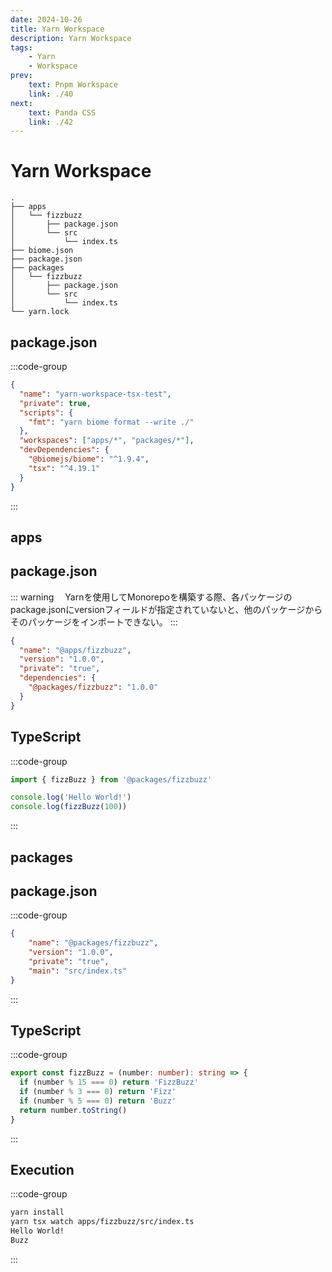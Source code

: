 ```yaml
---
date: 2024-10-26
title: Yarn Workspace
description: Yarn Workspace
tags: 
    - Yarn
    - Workspace
prev:
    text: Pnpm Workspace
    link: ./40
next:
    text: Panda CSS
    link: ./42
---
```


# Yarn Workspace

```
.
├── apps
│   └── fizzbuzz
│       ├── package.json
│       └── src
│           └── index.ts
├── biome.json
├── package.json
├── packages
│   └── fizzbuzz
│       ├── package.json
│       └── src
│           └── index.ts
└── yarn.lock
```

## package.json

:::code-group
```json [package.json]
{
  "name": "yarn-workspace-tsx-test",
  "private": true,
  "scripts": {
    "fmt": "yarn biome format --write ./"
  },
  "workspaces": ["apps/*", "packages/*"],
  "devDependencies": {
    "@biomejs/biome": "^1.9.4",
    "tsx": "^4.19.1"
  }
}
```
:::

## apps

## package.json

::: warning
&emsp;Yarnを使用してMonorepoを構築する際、各パッケージのpackage.jsonにversionフィールドが指定されていないと、他のパッケージからそのパッケージをインポートできない。
:::

```json [apps/fizzbuzz/package.json]
{
  "name": "@apps/fizzbuzz",
  "version": "1.0.0",
  "private": "true",
  "dependencies": {
    "@packages/fizzbuzz": "1.0.0"
  }
}
```

## TypeScript

:::code-group
```ts [apps/fizzbuzz/src/index.ts]
import { fizzBuzz } from '@packages/fizzbuzz'

console.log('Hello World!')
console.log(fizzBuzz(100))
```
:::

## packages

## package.json

:::code-group
```json [packages/fizzbuzz/package.json]
{
    "name": "@packages/fizzbuzz",
    "version": "1.0.0",
    "private": "true",
    "main": "src/index.ts"
}
```
:::

## TypeScript

:::code-group
```ts [packages/fizzbuzz/src/index.ts]
export const fizzBuzz = (number: number): string => {
  if (number % 15 === 0) return 'FizzBuzz'
  if (number % 3 === 0) return 'Fizz'
  if (number % 5 === 0) return 'Buzz'
  return number.toString()
}
```
:::

## Execution

:::code-group
```sh [yarn]
yarn install
yarn tsx watch apps/fizzbuzz/src/index.ts
Hello World!
Buzz
```
:::